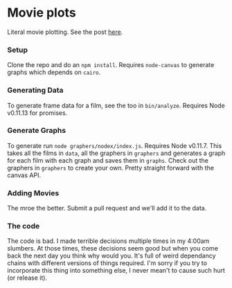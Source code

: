 # Movie plots
Literal movie plotting. See the post [here]().

### Setup
Clone the repo and do an `npm install`. Requires `node-canvas` to generate graphs which depends on `cairo`.

### Generating Data
To generate frame data for a film, see the too in `bin/analyze`. Requires Node v0.11.13 for promises.

### Generate Graphs
To generate run `node graphers/nodex/index.js`. Requires Node v0.11.7. This takes all the films in `data`, all the graphers in `graphers` and generates a graph for each film with each graph and saves them in `graphs`. Check out the graphers in `graphers` to create your own. Pretty straight forward with the canvas API.

### Adding Movies
The mroe the better. Submit a pull request and we'll add it to the data.

### The code
The code is bad. I made terrible decisions multiple times in my 4:00am slumbers. At those times, these decisions seem good but when you come back the next day you think why would you. It's full of weird dependancy chains with different versions of things required. I'm sorry if you try to incorporate this thing into something else, I never mean't to cause such hurt (or release it).